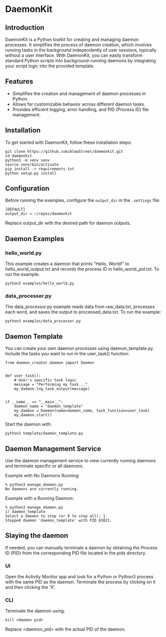 # DaemonKit

## Introduction
DaemonKit is a Python toolkit for creating and managing daemon processes. It simplifies the process of daemon creation, which involves running tasks in the background independently of user sessions, typically without a user interface. With DaemonKit, you can easily transform standard Python scripts into background-running daemons by integrating your script logic into the provided template.

## Features
- Simplifies the creation and management of daemon processes in Python.
- Allows for customizable behavior across different daemon tasks.
- Provides efficient logging, error handling, and PID (Process ID) file management.


## Installation
To get started with DaemonKit, follow these installation steps:

```
git clone https://github.com/AlmaStreet/daemonkit.git
cd daemonkit
python3 -m venv venv
source venv/bin/activate
pip install -r requirements.txt
python setup.py install
```

## Configuration
Before running the examples, configure the `output_dir` in the `.settings` file:
```
[DEFAULT]
output_dir = ~/repos/daemonkit
```
Replace output_dir with the desired path for daemon outputs.


## Daemon Examples
### hello_world.py
This example creates a daemon that prints "Hello, World!" to hello_world_output.txt and records the process ID in hello_world_pid.txt. To run the example:
```
python3 examples/hello_world.py
```
### data_processer.py
The data_processor.py example reads data from raw_data.txt, processes each word, and saves the output to processed_data.txt. To run the example:
```
python3 examples/data_processer.py
```

## Daemon Template
You can create your own daemon processes using daemon_template.py. Include the tasks you want to run in the user_task() function:
```
from daemon_creator.daemon import Daemon


def user_task():
    # User's specific task logic
    message = "Performing my task..."
    my_daemon.log_task_output(message)


if __name__ == "__main__":
    daemon_name = "daemon_template"
    my_daemon = Daemon(name=daemon_name, task_function=user_task)
    my_daemon.start()

```

Start the daemon with:
```
python3 template/daemon_template.py
```

## Daemon Management Service
Use the daemon management service to view currently running daemons and terminate specific or all daemons.

Example with No Daemons Running:
```
% python3 manage_daemon.py                                  
No daemons are currently running.
```

Example with a Running Daemon:
```
% python3 manage_daemon.py                
1) daemon_template
Select a daemon to stop (or 0 to stop all): 1
Stopped daemon 'daemon_template' with PID 63821.
```

## Slaying the daemon
If needed, you can manually terminate a daemon by obtaining the Process ID (PID) from the corresponding PID file located in the pids directory.
### UI
Open the Activity Monitor app and look for a Python or Python3 process with the same PID as the daemon. Terminate the process by clicking on it and then clicking the 'X'.
### CLI
Terminate the daemon using:
```
kill <daemon pid>
```
Replace <daemon_pid> with the actual PID of the daemon.